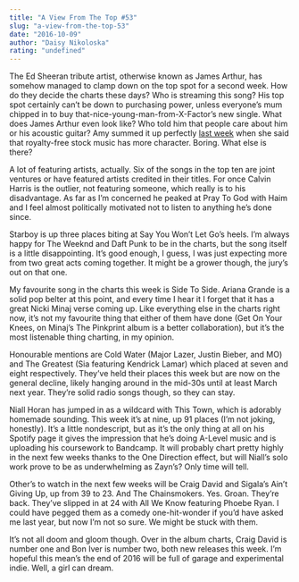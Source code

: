```yaml
---
title: "A View From The Top #53"
slug: "a-view-from-the-top-53"
date: "2016-10-09"
author: "Daisy Nikoloska"
rating: "undefined"
---
```


The Ed Sheeran tribute artist, otherwise known as James Arthur, has somehow managed to clamp down on the top spot for a second week. How do they decide the charts these days? Who is streaming this song? His top spot certainly can’t be down to purchasing power, unless everyone’s mum chipped in to buy that-nice-young-man-from-X-Factor’s new single. What does James Arthur even look like? Who told him that people care about him or his acoustic guitar? Amy summed it up perfectly [last week](http://pearshapedexeter.com/a-view-from-the-top-52/) when she said that royalty-free stock music has more character. Boring. What else is there?

A lot of featuring artists, actually. Six of the songs in the top ten are joint ventures or have featured artists credited in their titles. For once Calvin Harris is the outlier, not featuring someone, which really is to his disadvantage. As far as I’m concerned he peaked at Pray To God with Haim and I feel almost politically motivated not to listen to anything he’s done since.

Starboy is up three places biting at Say You Won’t Let Go’s heels. I’m always happy for The Weeknd and Daft Punk to be in the charts, but the song itself is a little disappointing. It’s good enough, I guess, I was just expecting more from two great acts coming together. It might be a grower though, the jury’s out on that one.

My favourite song in the charts this week is Side To Side. Ariana Grande is a solid pop belter at this point, and every time I hear it I forget that it has a great Nicki Minaj verse coming up. Like everything else in the charts right now, it’s not my favourite thing that either of them have done (Get On Your Knees, on Minaj’s The Pinkprint album is a better collaboration), but it’s the most listenable thing charting, in my opinion.

Honourable mentions are Cold Water (Major Lazer, Justin Bieber, and MO) and The Greatest (Sia featuring Kendrick Lamar) which placed at seven and eight respectively. They’ve held their places this week but are now on the general decline, likely hanging around in the mid-30s until at least March next year. They’re solid radio songs though, so they can stay.

Niall Horan has jumped in as a wildcard with This Town, which is adorably homemade sounding. This week it’s at nine, up 91 places (I’m not joking, honestly). It’s a little nondescript, but as it’s the only thing at all on his Spotify page it gives the impression that he’s doing A-Level music and is uploading his coursework to Bandcamp. It will probably chart pretty highly in the next few weeks thanks to the One Direction effect, but will Niall’s solo work prove to be as underwhelming as Zayn’s? Only time will tell.

Other’s to watch in the next few weeks will be Craig David and Sigala’s Ain’t Giving Up, up from 39 to 23. And The Chainsmokers. Yes. Groan. They’re back. They’ve slipped in at 24 with All We Know featuring Phoebe Ryan. I could have pegged them as a comedy one-hit-wonder if you’d have asked me last year, but now I’m not so sure. We might be stuck with them.

It’s not all doom and gloom though. Over in the album charts, Craig David is number one and Bon Iver is number two, both new releases this week. I’m hopeful this mean’s the end of 2016 will be full of garage and experimental indie. Well, a girl can dream.
